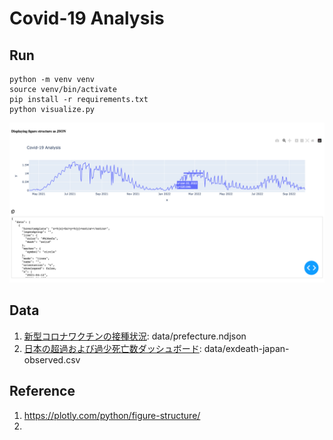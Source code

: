 # Covid-19 Analysis

## Run

```
python -m venv venv
source venv/bin/activate
pip install -r requirements.txt
python visualize.py
```

![](docs/image-01.png)

## Data

1. [新型コロナワクチンの接種状況](https://info.vrs.digital.go.jp/dashboard): data/prefecture.ndjson
1. [日本の超過および過少死亡数ダッシュボード](https://exdeaths-japan.org/graph/weekly/): data/exdeath-japan-observed.csv


## Reference
1. https://plotly.com/python/figure-structure/
1.
